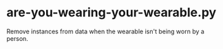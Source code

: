 # are-you-wearing-your-wearable.py
Remove instances from data when the wearable isn't being worn by a person. 
